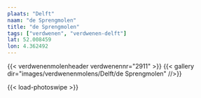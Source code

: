 ```yaml
---
plaats: "Delft"
naam: "de Sprengmolen"
title: "de Sprengmolen"
tags: ["verdwenen", "verdwenen-delft"]
lat: 52.008459
lon: 4.362492
---
```

{{< verdwenenmolenheader verdwenennr="2911" >}}
{{< gallery dir="images/verdwenenmolens/Delft/de Sprengmolen" //>}}

{{< load-photoswipe >}}